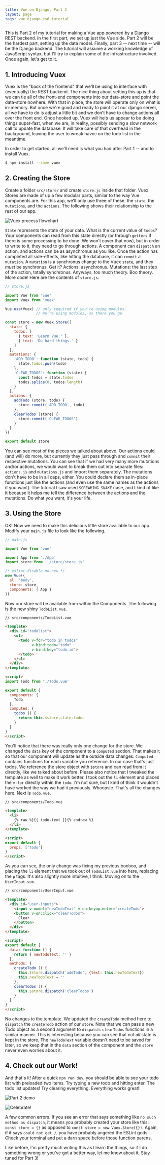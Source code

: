 ```yaml
---
title: Vue on Django, Part 2
layout: page
tags: vue django es6 tutorial
---
```


This is Part 2 of my tutorial for making a Vue app powered by a Django REST backend.  In the first part, we set up just the Vue side.  Part 2 will be the hardest part, setting up the data model.  Finally, part 3 -- next time -- will be the Django backend.  The tutorial will assume a working knowledge of JavaScript syntax, but I'll try to explain some of the infrastructure involved.  Once again, let's get to it.

## 1. Introducing Vuex

Vuex is the "back of the frontend" that we'll be using to interface with (eventually) the REST backend.  The nice thing about setting this up is that we can tie all of the front-end components into our data-store and point the data-store nowhere.  With that in place, the store will operate only on what is in-memory.  But once we're good and ready to point it at our django server, all we have to do is adjust a little bit and we don't have to change actions all over the front end.  Once hooked up, Vuex will help us appear to be doing things super-fast, when we are, in reality, possibly sending a slow network call to update the database.  It will take care of that overhead in the background, leaving the user to wreak havoc on the todo list in the meantime.

In order to get started, all we'll need is what you had after Part 1 -- and to install Vuex.

```bash
$ npm install --save vuex
```

## 2. Creating the Store

Create a folder `src/store/` and create `store.js` inside that folder.  Vuex Stores are made of up a few modular parts, similar to the way Vue components are.  For this app, we'll only use three of these: the `state`, the `mutations`, and the `actions`.  The following shows their relationship to the rest of our app.

![Vuex process flowchart](/img/vuex-flowchart.png)

`State` represents the state of your data.  What is the current value of `todos`?  Your components can read from this state directly (or through `getters` if there is some processing to be done.  We won't cover that now), but in order to write to it, they need to go through actions.  A component can `dispatch` an action, and actions can be as asynchronus as you like.  Once the action has completed all side-effects, like hitting the database, it can `commit` a `mutation`.  A `mutation` is a synchronus change to the Vuex `state`, and they *must* be synchronus.  Get it?  Actions: asynchronus.  Mutations: the last step of the action, totally synchronus.  Anyways, too much theory.  Boo theory.  More code!  Here are the contents of `store.js`.

```javascript
// store.js

import Vue from 'vue'
import Vuex from 'vuex'

Vue.use(Vuex) // only required if you're using modules.
              // We're using modules, so there you go.

const store = new Vuex.Store({
  state: {
    todos: [
      { text: 'Learn Vue.' },
      { text: 'Do hard things.' }
    ]
  },
  mutations: {
    'ADD_TODO': function (state, todo) {
      state.todos.push(todo)
    },
    'CLEAR_TODOS': function (state) {
      const todos = state.todos
      todos.splice(0, todos.length)
    }
  },
  actions: {
    addTodo (store, todo) {
      store.commit('ADD_TODO', todo)
    },
    clearTodos (store) {
      store.commit('CLEAR_TODOS')
    }
  }
})

export default store

```

You can see most of the pieces we talked about above.  Our actions could (and will) do more, but currently they just pass through and `commit` their respective mutations.  You can see that if we had very many more mutations and/or actions, we would want to break them out into separate files: `actions.js` and `mutations.js` and import them separately.  The mutations don't have to be in all caps, either.  You could declare them as in-place functions just like the actions (and even use the same names as the actions if you want).  The tutorial I saw used `SCREAMING_SNAKE` case, and I kind of like it because it helps me tell the difference between the actions and the mutations.  Do what you want, it's your life.

## 3. Using the Store

OK!  Now we need to make this delicious little store available to our app.  Modify your `main.js` file to look like the following.

```javascript
// main.js

import Vue from 'vue'

import App from './App'
import store from './store/store.js'

/* eslint-disable no-new */
new Vue({
  el: 'body',
  store: store,
  components: { App }
})
```

Now our store will be available from within the Components.  The following is the new shiny `TodoList.vue`.

```html
// src/components/TodoList.vue

<template>
  <div id="todolist">
    <ul>
      <todo v-for="todo in todos"
            v-bind:todo="todo" 
            v-bind:key="todo.id">
      </todo>
    </ul>
  </div>
</template>

<script>
import Todo from './Todo.vue'

export default {
  components: {
    Todo
  },
  computed: {
    todos () {
      return this.$store.state.todos
    }
  }
}
</script>
```

You'll notice that there was really only one change for the store.  We changed the `data` key of the component to a `computed` section.  That makes it so that our component will update as the outside data changes.  `Computed` contains functions for each variable you reference.  In our case that's just todos.  We reference the store object with `$store` and can read from it directly, like we talked about before.  Please also notice that I tweaked the template as well to make it work better.  I took out the `li` element and placed the `v-for` directly within the `todo`.  I'm not sure, but I kind of think it wouldn't have worked the way we had it previously.  Whoopsie.  That's all the changes here.  Next is `Todo.vue`.

```html
// src/components/Todo.vue

<template>
  <li>
    {% raw %}{{ todo.text }}{% endraw %}
  </li>
</template>

<script>
export default {
  props: ['todo']
}
</script>
```

As you can see, the only change was fixing my previous booboo, and placing the `li` element that we took out of `TodoList.vue` into here, replacing the `p` tags.  It's also slightly more intuitive, I think.  Moving on to the `UserInput.vue`.

```html
// src/components/UserInput.vue

<template>
  <div id="user-inputs">
    <input v-model="newTodoText" v-on:keyup.enter="createTodo">
    <button v-on:click="clearTodos">
      Clear
    </button>
  </div>
</template>

<script>
export default {
  data: function () {
    return { newTodoText: '' }
  },
  methods: {
    createTodo () {
      this.$store.dispatch('addTodo', {text: this.newTodoText})
      this.newTodoText = ''
    },
    clearTodos () {
      this.$store.dispatch('clearTodos')
    }
  }
}
</script>
```

No changes to the template.  We updated the `createTodo` method here to `dispatch` the `createTodo` action of our `store`.  Note that we can pass a new Todo object as a second argument to `dispatch`.  `clearTodos` functions in a similar manner.  This is interesting because you can see that not *all* state is kept in the store.  The `newTodoText` variable doesn't need to be saved for later, so we keep that in the `data` section of the component and the `store` never even worries about it.

## 4. Check out our Work!

And that's it!  After a quick `npm run dev`, you should be able to see your todo list with preloaded two items.  Try typing a new todo and hitting enter.  The todo list updates!  Try clearing everything.  Everything works great!

![Part 2 demo](/img/vue-part2-final.gif)

![Celebrate!](/img/celebrate.gif)

A few common errors.  If you see an error that says something like `no such method as dispatch`, it means you probably created your store like this: `const store = {}` as opposed to `const store = new Vuex.Store({})`.  Again, if it says `could not get /`, you have probably angered the ESLint gods.  Check your terminal and put a darn space before those function parens.

Like before, I'm pretty much writing this as I learn the things, so if I do something wrong or you've got a better way, let me know about it.  Stay tuned for Part 3!